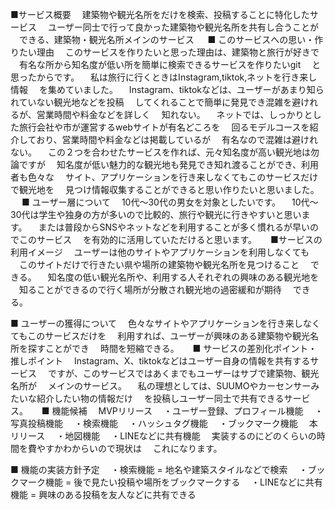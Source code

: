 ■サービス概要
　建築物や観光名所をだけを検索、投稿することに特化したサービス
　ユーザー同士で行って良かった建築物や観光名所を共有し合うことが
　できる、建築物・観光名所メインのサービス
　
■ このサービスへの思い・作りたい理由
　このサービスを作りたいと思った理由は、建築物と旅行が好きで
　有名な所から知名度が低い所を簡単に検索できるサービスを作りたいgit 
　と思ったからです。
　私は旅行に行くときはInstagram,tiktok,ネットを行き来し情報
　を集めていました。
　Instagram、tiktokなどは、ユーザーがあまり知られていない観光地などを投稿
　してくれることで簡単に発見でき混雑を避けれるが、営業時間や料金などを詳しく
　知れない。
　ネットでは、しっかりとした旅行会社や市が運営するwebサイトが有名どころを
　回るモデルコースを紹介しており、営業時間や料金などは掲載しているが
　有名なので混雑は避けれない。
　この２つを合わせたサービスを作れば、元々知名度が高い観光地は勿論ですが
　知名度が低い魅力的な観光地も発見でき知れ渡ることができ、利用者も色々な
　サイト、アプリケーションを行き来しなくてもこのサービスだけで観光地を
　見つけ情報収集することができると思い作りたいと思いました。
　
■ ユーザー層について
　10代〜30代の男女を対象としたいです。
　10代〜30代は学生や独身の方が多いので比較的、旅行や観光に行きやすいと思います。
　または普段からSNSやネットなどを利用することが多く慣れるが早いのでこのサービス
　を有効的に活用していただけると思います。
　
■サービスの利用イメージ
　ユーザーは他のサイトやアプリケーションを利用しなくても
　このサイトだけで行きたい県や場所の建築物や観光名所を見つけること
　できる。
　知名度の低い観光名所や、利用する人それぞれの興味のある観光地を
　知ることができるので行く場所が分散され観光地の過密緩和が期待
　できる。

■ ユーザーの獲得について
　色々なサイトやアプリケーションを行き来しなくてもこのサービスだけを
　利用すれば、ユーザーが興味のある建築物や観光名所を探すことができ
　時間を短縮できる。
　
■ サービスの差別化ポイント・推しポイント
　Instagram、X、tiktokなどはユーザー自身の情報を共有するサービス
　ですが、このサービスではあくまでもユーザーはサブで建築物、観光名所が
　メインのサービス。
　私の理想としては、SUUMOやカーセンサーみたいな紹介したい物の情報だけ
　を投稿しユーザー同士で共有できるサービス。
　
■ 機能候補
　MVPリリース
　・ユーザー登録、プロフィール機能
　・写真投稿機能
　・検索機能
　・ハッシュタグ機能
　・ブックマーク機能
　本リリース
　・地図機能
　・LINEなどに共有機能
　実装するのにどのくらいの時間を費やすかわからいので現状は
　これになります。

■ 機能の実装方針予定
　・検索機能 = 地名や建築スタイルなどで検索
　・ブックマーク機能 = 後で見たい投稿や場所をブックマークする
　・LINEなどに共有機能 = 興味のある投稿を友人などに共有できる
